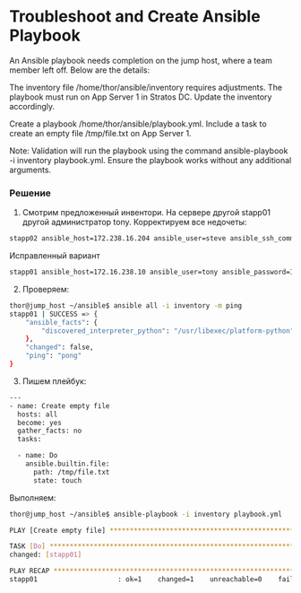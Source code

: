 # Troubleshoot and Create Ansible Playbook

An Ansible playbook needs completion on the jump host, where a team member left off. Below are the details:

The inventory file /home/thor/ansible/inventory requires adjustments. The playbook must run on App Server 1 in Stratos DC. Update the inventory accordingly.

Create a playbook /home/thor/ansible/playbook.yml. Include a task to create an empty file /tmp/file.txt on App Server 1.

Note: Validation will run the playbook using the command ansible-playbook -i inventory playbook.yml. Ensure the playbook works without any additional arguments.

### Решение

1. Смотрим предложенный инвентори. На сервере другой stapp01 другой администратор tony. Корректируем все недочеты:

```bash
stapp02 ansible_host=172.238.16.204 ansible_user=steve ansible_ssh_common_args='-o StrictHostKeyChecking=no'

```

Исправленный вариант
```bash
stapp01 ansible_host=172.16.238.10 ansible_user=tony ansible_password=Ir0nM@n ansible_ssh_common_args='-o StrictHostKeyChecking=no'
```

2. Проверяем:
```bash
thor@jump_host ~/ansible$ ansible all -i inventory -m ping
stapp01 | SUCCESS => {
    "ansible_facts": {
        "discovered_interpreter_python": "/usr/libexec/platform-python"
    },
    "changed": false,
    "ping": "pong"
}
```

3. Пишем плейбук:

```bash
---
- name: Create empty file
  hosts: all
  become: yes
  gather_facts: no
  tasks:

  - name: Do
    ansible.builtin.file:
      path: /tmp/file.txt
      state: touch

```

Выполняем:

```bash
thor@jump_host ~/ansible$ ansible-playbook -i inventory playbook.yml 

PLAY [Create empty file] *******************************************************************************************************

TASK [Do] **********************************************************************************************************************
changed: [stapp01]

PLAY RECAP *********************************************************************************************************************
stapp01                    : ok=1    changed=1    unreachable=0    failed=0    skipped=0    rescued=0    ignored=0 

```
